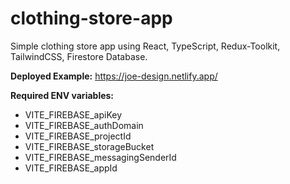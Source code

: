 # clothing-store-app

Simple clothing store app using React, TypeScript, Redux-Toolkit, TailwindCSS, Firestore Database.

**Deployed Example:** https://joe-design.netlify.app/

**Required ENV variables:**
- VITE_FIREBASE_apiKey
- VITE_FIREBASE_authDomain
- VITE_FIREBASE_projectId
- VITE_FIREBASE_storageBucket
- VITE_FIREBASE_messagingSenderId
- VITE_FIREBASE_appId